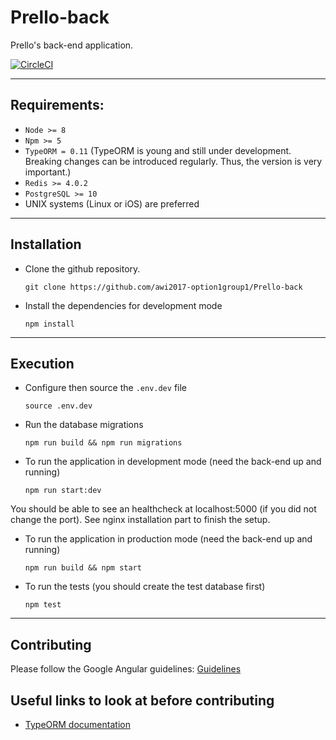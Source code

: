 # Prello-back
Prello's back-end application.

[![CircleCI](https://circleci.com/gh/awi2017-option1group1/Prello-back/tree/master.svg?style=svg)](https://circleci.com/gh/awi2017-option1group1/Prello-back/tree/master)

- - - - - - - - -
## Requirements:
- `Node >= 8`
- `Npm >= 5`
- `TypeORM = 0.11` (TypeORM is young and still under development. Breaking changes can be introduced regularly. Thus, the version is very important.)
- `Redis >= 4.0.2`
- `PostgreSQL >= 10`
- UNIX systems (Linux or iOS) are preferred

- - - - - - - - -

## Installation

- Clone the github repository. 

    `git clone https://github.com/awi2017-option1group1/Prello-back` 

- Install the dependencies for development mode

	`npm install`

- - - - - - - - -

## Execution

- Configure then source the `.env.dev` file

    `source .env.dev`
- Run the database migrations

    `npm run build && npm run migrations`

- To run the application in development mode (need the back-end up and running) 

    `npm run start:dev`

You should be able to see an healthcheck at localhost:5000 (if you did not change the port).
See nginx installation part to finish the setup.

- To run the application in production mode (need the back-end up and running) 

	`npm run build && npm start`

- To run the tests (you should create the test database first)

	`npm test`

- - - - - - - - -

## Contributing

Please follow the Google Angular guidelines: 
[Guidelines](https://github.com/angular/angular.js/blob/master/CONTRIBUTING.md#-git-commit-guidelines)

## Useful links to look at before contributing
- [TypeORM documentation](http://typeorm.io/#/)

